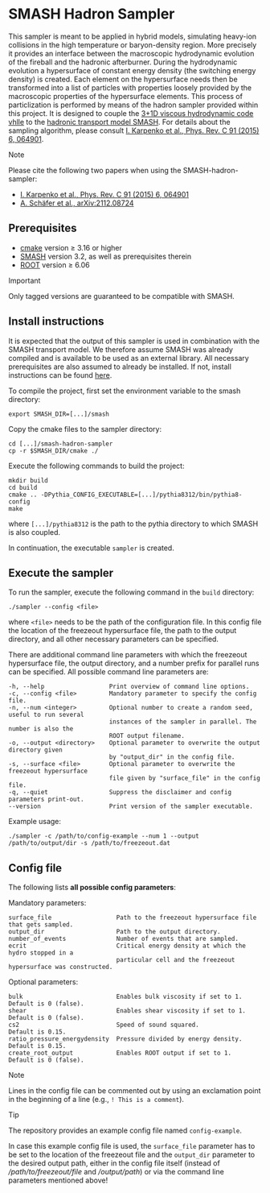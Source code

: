 # SMASH Hadron Sampler

This sampler is meant to be applied in hybrid models, simulating heavy-ion collisions in the high temperature or baryon-density region.
More precisely it provides an interface between the macroscopic hydrodynamic evolution of the fireball and the hadronic afterburner.
During the hydrodynamic evolution a hypersurface of constant energy density (the switching energy density) is created.
Each element on the hypersurface needs then be transformed into a list of particles with properties loosely provided by the macroscopic properties of the hypersurface elements.
This process of particlization is performed by means of the hadron sampler provided within this project.
It is designed to couple the [3+1D viscous hydrodynamic code vhlle](https://github.com/yukarpenko/vhlle) to the [hadronic transport model SMASH](https://smash-transport.github.io).
For details about the sampling algorithm, please consult [I. Karpenko et al., Phys. Rev. C 91 (2015) 6, 064901](https://inspirehep.net/literature/1343339).

> [!NOTE]
> Please cite the following two papers when using the SMASH-hadron-sampler:
> - [I. Karpenko et al., Phys. Rev. C 91 (2015) 6, 064901](https://inspirehep.net/literature/1343339)
> - [A. Schäfer et al., arXiv:2112.08724](https://arxiv.org/abs/2112.08724)


## Prerequisites
- [cmake](https://cmake.org) version &ge; 3.16 or higher
- [SMASH](https://github.com/smash-transport/smash) version 3.2, as well as prerequisites therein
- [ROOT](https://root.cern.ch) version &ge; 6.06

> [!IMPORTANT]
> Only tagged versions are guaranteed to be compatible with SMASH.


## Install instructions
It is expected that the output of this sampler is used in combination with the SMASH transport model.
We therefore assume SMASH was already compiled and is available to be used as an external library.
All necessary prerequisites are also assumed to already be installed.
If not, install instructions can be found [here](https://github.com/smash-transport/smash/blob/main/INSTALL.md).

To compile the project, first set the environment variable to the smash directory:

    export SMASH_DIR=[...]/smash

Copy the cmake files to the sampler directory:

    cd [...]/smash-hadron-sampler
    cp -r $SMASH_DIR/cmake ./

Execute the following commands to build the project:

    mkdir build
    cd build
    cmake .. -DPythia_CONFIG_EXECUTABLE=[...]/pythia8312/bin/pythia8-config
    make
where `[...]/pythia8312` is the path to the pythia directory to which SMASH is also coupled.

In continuation, the executable `sampler` is created.


## Execute the sampler
To run the sampler, execute the following command in the `build` directory:

    ./sampler --config <file>

where `<file>` needs to be the path of the configuration file.
In this config file the location of the freezeout hypersurface file, the path to the output directory, and all other necessary parameters can be specified.

There are additional command line parameters with which the freezeout hypersurface file, the output directory, and a number prefix for parallel runs can be specified.
All possible command line parameters are:

    -h, --help                  Print overview of command line options.
    -c, --config <file>         Mandatory parameter to specify the config file.
    -n, --num <integer>         Optional number to create a random seed, useful to run several
                                instances of the sampler in parallel. The number is also the
                                ROOT output filename.
    -o, --output <directory>    Optional parameter to overwrite the output directory given
                                by "output_dir" in the config file.
    -s, --surface <file>        Optional parameter to overwrite the freezeout hypersurface
                                file given by "surface_file" in the config file.
    -q, --quiet                 Suppress the disclaimer and config parameters print-out.
    --version                   Print version of the sampler executable.

Example usage:

    ./sampler -c /path/to/config-example --num 1 --output /path/to/output/dir -s /path/to/freezeout.dat


## Config file

The following lists **all possible config parameters**:

Mandatory parameters:

    surface_file                  Path to the freezeout hypersurface file that gets sampled.
    output_dir                    Path to the output directory.
    number_of_events              Number of events that are sampled.
    ecrit                         Critical energy density at which the hydro stopped in a
                                  particular cell and the freezeout hypersurface was constructed.


Optional parameters:

    bulk                          Enables bulk viscosity if set to 1.   Default is 0 (false).
    shear                         Enables shear viscosity if set to 1.  Default is 0 (false).
    cs2                           Speed of sound squared.               Default is 0.15.
    ratio_pressure_energydensity  Pressure divided by energy density.   Default is 0.15.
    create_root_output            Enables ROOT output if set to 1.      Default is 0 (false).


> [!NOTE]
> Lines in the config file can be commented out by using an exclamation point in the beginning of a line (e.g., `! This is a comment`).

> [!TIP]
> The repository provides an example config file named `config-example`.

In case this example config file is used, the `surface_file` parameter has to be set to the location of the freezeout file and the `output_dir` parameter to the desired output path, either in the config file itself (instead of _/path/to/freezeout/file_ and _/output/path_) or via the command line parameters mentioned above!
